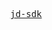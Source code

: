 <p align="center">
  <samp>
    <a href="https://github.com/qq15725/jd-sdk">jd-sdk</a>
  </samp>
</p>
